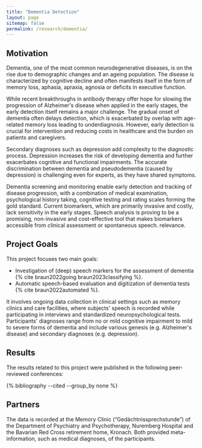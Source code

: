 ```yaml
---
title: "Dementia Detection"
layout: page
sitemap: false
permalink: /research/dementia/
---
```


## Motivation

Dementia, one of the most common neurodegenerative diseases, is on the rise due to demographic changes and an ageing population. The disease is characterized by cognitive decline and often manifests itself in the form of memory loss, aphasia, apraxia, agnosia or deficits in executive function.

While recent breakthroughs in antibody therapy offer hope for slowing the progression of Alzheimer's disease when applied in the early stages, the early detection itself remains a major challenge. The gradual onset of dementia often delays detection, which is exacerbated by overlap with age-related memory loss leading to underdiagnosis. However, early detection is crucial for intervention and reducing costs in healthcare and the burden on patients and caregivers. 

Secondary diagnoses such as depression add complexity to the diagnostic process. Depression increases the risk of developing dementia and further exacerbates cognitive and functional impairments. The accurate discrimination between dementia and pseudodementia (caused by depression) is challenging even for experts, as they have shared symptoms. 

Dementia screening and monitoring enable early detection and tracking of disease progression, with a combination of medical examination, psychological history taking, cognitive testing and rating scales forming the gold standard. 
Current biomarkers, which are primarily invasive and costly, lack sensitivity in the early stages. Speech analysis is proving to be a promising, non-invasive and cost-effective tool that makes biomarkers accessible from clinical assessment or spontaneous speech.
relevance.

## Project Goals 

This project focuses two main goals: 
-	Investigation of (deep) speech markers for the assessment of dementia {% cite braun2022going braun2023classifying %}.
-	Automatic speech-based evaluation and digitization of dementia tests  {% cite braun2022automated %}.

It involves ongoing data collection in clinical settings such as memory clinics and care facilities, where subjects' speech is recorded while participating in interviews and standardized neuropsychological tests.
Participants' diagnoses range from no or mild cognitive impairment to mild to severe forms of dementia and include various genesis (e.g. Alzheimer's disease) and secondary diagnoses (e.g. depression).

## Results

The results related to this project were published in the following peer-reviewed conferences:

{% bibliography --cited --group_by none %}

## Partners

The data is recorded at the Memory Clinic (“Gedächtnissprechstunde”) of the Department of Psychiatry and Psychotherapy, Nuremberg Hospital and the Bavarian Red Cross retirement home, Kronach. 
Both provided meta-information, such as medical diagnoses, of the participants.

